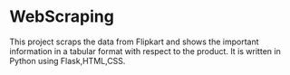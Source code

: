 # WebScraping
This project scraps the data from Flipkart and shows the important information in a tabular format with respect to the product. It is written in Python using Flask,HTML,CSS.

